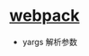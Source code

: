 # [webpack](https://kaiwu.lagou.com/course/courseInfo.htm?sid=20-h5Url-0&courseId=88&lagoufrom=noapp&sharetype=copy#/detail/pc?id=2270) 

+ yargs 解析参数